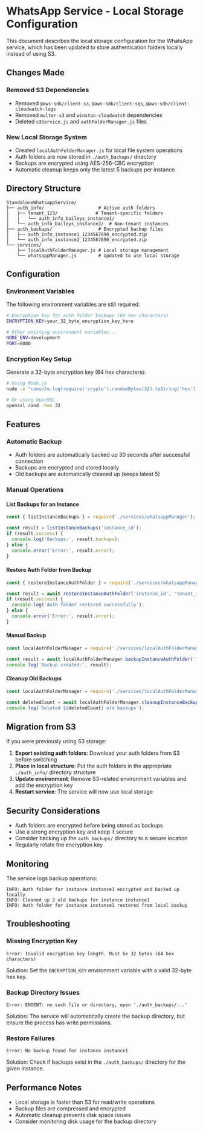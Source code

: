 # WhatsApp Service - Local Storage Configuration

This document describes the local storage configuration for the WhatsApp service, which has been updated to store authentication folders locally instead of using S3.

## Changes Made

### Removed S3 Dependencies
- Removed `@aws-sdk/client-s3`, `@aws-sdk/client-sqs`, `@aws-sdk/client-cloudwatch-logs`
- Removed `multer-s3` and `winston-cloudwatch` dependencies
- Deleted `s3Service.js` and `authFolderManager.js` files

### New Local Storage System
- Created `localAuthFolderManager.js` for local file system operations
- Auth folders are now stored in `./auth_backups/` directory
- Backups are encrypted using AES-256-CBC encryption
- Automatic cleanup keeps only the latest 5 backups per instance

## Directory Structure

```
StandaloneWhatsappService/
├── auth_info/                    # Active auth folders
│   ├── tenant_123/              # Tenant-specific folders
│   │   └── auth_info_baileys_instance1/
│   └── auth_info_baileys_instance2/  # Non-tenant instances
├── auth_backups/                 # Encrypted backup files
│   ├── auth_info_instance1_1234567890_encrypted.zip
│   └── auth_info_instance2_1234567890_encrypted.zip
└── services/
    ├── localAuthFolderManager.js # Local storage management
    └── whatsappManager.js        # Updated to use local storage
```

## Configuration

### Environment Variables

The following environment variables are still required:

```bash
# Encryption key for auth folder backups (64 hex characters)
ENCRYPTION_KEY=your_32_byte_encryption_key_here

# Other existing environment variables...
NODE_ENV=development
PORT=8080
```

### Encryption Key Setup

Generate a 32-byte encryption key (64 hex characters):

```bash
# Using Node.js
node -e "console.log(require('crypto').randomBytes(32).toString('hex'))"

# Or using OpenSSL
openssl rand -hex 32
```

## Features

### Automatic Backup
- Auth folders are automatically backed up 30 seconds after successful connection
- Backups are encrypted and stored locally
- Old backups are automatically cleaned up (keeps latest 5)

### Manual Operations

#### List Backups for an Instance
```javascript
const { listInstanceBackups } = require('./services/whatsappManager');

const result = listInstanceBackups('instance_id');
if (result.success) {
  console.log('Backups:', result.backups);
} else {
  console.error('Error:', result.error);
}
```

#### Restore Auth Folder from Backup
```javascript
const { restoreInstanceAuthFolder } = require('./services/whatsappManager');

const result = await restoreInstanceAuthFolder('instance_id', 'tenant_id');
if (result.success) {
  console.log('Auth folder restored successfully');
} else {
  console.error('Error:', result.error);
}
```

#### Manual Backup
```javascript
const localAuthFolderManager = require('./services/localAuthFolderManager');

const result = await localAuthFolderManager.backupInstanceAuthFolder('instance_id', 'tenant_id');
console.log('Backup created:', result);
```

#### Cleanup Old Backups
```javascript
const localAuthFolderManager = require('./services/localAuthFolderManager');

const deletedCount = await localAuthFolderManager.cleanupInstanceBackups('instance_id', 3);
console.log(`Deleted ${deletedCount} old backups`);
```

## Migration from S3

If you were previously using S3 storage:

1. **Export existing auth folders**: Download your auth folders from S3 before switching
2. **Place in local structure**: Put the auth folders in the appropriate `./auth_info/` directory structure
3. **Update environment**: Remove S3-related environment variables and add the encryption key
4. **Restart service**: The service will now use local storage

## Security Considerations

- Auth folders are encrypted before being stored as backups
- Use a strong encryption key and keep it secure
- Consider backing up the `auth_backups/` directory to a secure location
- Regularly rotate the encryption key

## Monitoring

The service logs backup operations:

```
INFO: Auth folder for instance instance1 encrypted and backed up locally
INFO: Cleaned up 2 old backups for instance instance1
INFO: Auth folder for instance instance1 restored from local backup
```

## Troubleshooting

### Missing Encryption Key
```
Error: Invalid encryption key length. Must be 32 bytes (64 hex characters)
```
Solution: Set the `ENCRYPTION_KEY` environment variable with a valid 32-byte hex key.

### Backup Directory Issues
```
Error: ENOENT: no such file or directory, open './auth_backups/...'
```
Solution: The service will automatically create the backup directory, but ensure the process has write permissions.

### Restore Failures
```
Error: No backup found for instance instance1
```
Solution: Check if backups exist in the `./auth_backups/` directory for the given instance.

## Performance Notes

- Local storage is faster than S3 for read/write operations
- Backup files are compressed and encrypted
- Automatic cleanup prevents disk space issues
- Consider monitoring disk usage for the backup directory 